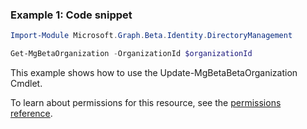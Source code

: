 ### Example 1: Code snippet

```powershellImport-Module Microsoft.Graph.Beta.Identity.DirectoryManagement

Get-MgBetaOrganization -OrganizationId $organizationId
```
This example shows how to use the Update-MgBetaBetaOrganization Cmdlet.
To learn about permissions for this resource, see the [permissions reference](/graph/permissions-reference).

